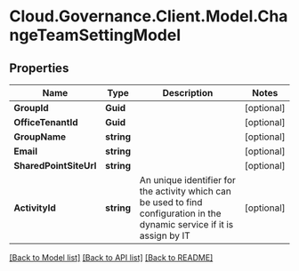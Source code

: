 # Cloud.Governance.Client.Model.ChangeTeamSettingModel
## Properties

Name | Type | Description | Notes
------------ | ------------- | ------------- | -------------
**GroupId** | **Guid** |  | [optional] 
**OfficeTenantId** | **Guid** |  | [optional] 
**GroupName** | **string** |  | [optional] 
**Email** | **string** |  | [optional] 
**SharedPointSiteUrl** | **string** |  | [optional] 
**ActivityId** | **string** | An unique identifier for the activity which can be used to find configuration in the dynamic service if it is assign by IT | [optional] 

[[Back to Model list]](../README.md#documentation-for-models) [[Back to API list]](../README.md#documentation-for-api-endpoints) [[Back to README]](../README.md)


